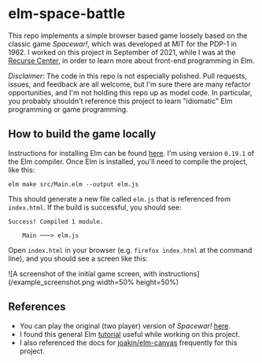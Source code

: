 # elm-space-battle

This repo implements a simple browser based game loosely based on the
classic game _Spacewar!_, which was developed at MIT for the PDP-1
in 1962. I worked on this project in September of 2021, while I was at
the [Recurse Center](https://www.recurse.com/), in order to learn more
about front-end programming in Elm.

*Disclaimer*: The code in this repo is not especially polished. Pull
requests, issues, and feedback are all welcome, but I'm sure there are
many refactor opportunities, and I'm not holding this repo up as model
code. In particular, you probably shouldn't reference this project to
learn "idiomatic" Elm programming or game programming.

## How to build the game locally

Instructions for installing Elm can be found
[here](https://guide.elm-lang.org/install/). I'm using version
`0.19.1` of the Elm compiler. Once Elm is installed, you'll need to
compile the project, like this:

```
elm make src/Main.elm --output elm.js
```

This should generate a new file called `elm.js` that is referenced from `index.html`. If the build is successful, you should see:

```
Success! Compiled 1 module.

    Main ───> elm.js
```

Open `index.html` in your browser (e.g. `firefox index.html` at the
command line), and you should see a screen like this:

![A screenshot of the initial game screen, with instructions](/example_screenshot.png width=50% height=50%)

## References

- You can play the original (two player) version of _Spacewar!_
  [here](https://spacewar.oversigma.com/).
- I found this general Elm [tutorial](https://elmprogramming.com/)
  useful while working on this project.
- I also referenced the docs for
  [joakin/elm-canvas](https://package.elm-lang.org/packages/joakin/elm-canvas/4.3.0/)
  frequently for this project.

